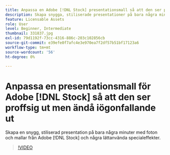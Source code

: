 ```yaml
---
title: Anpassa en Adobe [!DNL Stock] presentationsmall så att den ser professionell ut men ändå iögonfallande
description: Skapa snygga, stiliserade presentationer på bara några minuter med hjälp av foton och mallar från Adobe [!DNL Stock] och några lättanvända specialeffekter
feature: Licensable Assets
role: User
level: Beginner, Intermediate
thumbnail: 331837.jpg
exl-id: 79d1192f-73cc-4316-886c-203c102856cb
source-git-commit: e39efe0f7afc4e3e970ea7f2df57b51bf17123a6
workflow-type: tm+mt
source-wordcount: '56'
ht-degree: 0%

---
```


# Anpassa en presentationsmall för Adobe [!DNL Stock] så att den ser proffsig ut men ändå iögonfallande ut

Skapa en snygg, stiliserad presentation på bara några minuter med foton och mallar från Adobe [!DNL Stock] och några lättanvända specialeffekter.

>[!VIDEO](https://video.tv.adobe.com/v/331837?hidetitle=true)
